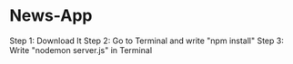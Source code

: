# News-App
Step 1: Download It
Step 2: Go to Terminal and write "npm install"
Step 3: Write "nodemon server.js" in Terminal
